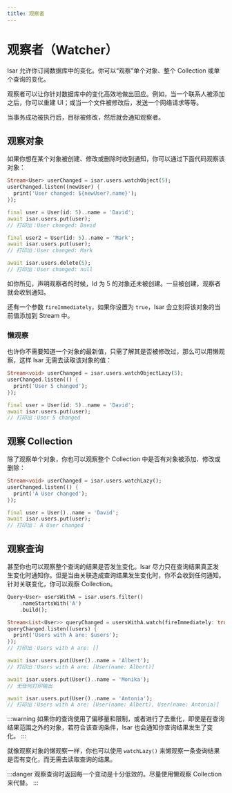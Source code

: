 ```yaml
---
title: 观察者
---
```


# 观察者（Watcher）

Isar 允许你订阅数据库中的变化。你可以“观察”单个对象、整个 Collection 或单个查询的变化。

观察者可以让你针对数据库中的变化高效地做出回应。例如，当一个联系人被添加之后，你可以重建 UI；或当一个文件被修改后，发送一个网络请求等等。

当事务成功被执行后，目标被修改，然后就会通知观察者。

## 观察对象

如果你想在某个对象被创建、修改或删除时收到通知，你可以通过下面代码观察该对象：

```dart
Stream<User> userChanged = isar.users.watchObject(5);
userChanged.listen((newUser) {
  print('User changed: ${newUser?.name}');
});

final user = User(id: 5)..name = 'David';
await isar.users.put(user);
// 打印出：User changed: David

final user2 = User(id: 5)..name = 'Mark';
await isar.users.put(user);
// 打印出：User changed: Mark

await isar.users.delete(5);
// 打印出：User changed: null
```

如你所见，声明观察者的时候，Id 为 5 的对象还未被创建。一旦被创建，观察者就会收到通知。

还有一个参数 `fireImmediately`，如果你设置为 `true`，Isar 会立刻将该对象的当前值添加到 Stream 中。

### 懒观察

也许你不需要知道一个对象的最新值，只需了解其是否被修改过，那么可以用懒观察，这样 Isar 无需去读取该对象的值：

```dart
Stream<void> userChanged = isar.users.watchObjectLazy(5);
userChanged.listen(() {
  print('User 5 changed');
});

final user = User(id: 5)..name = 'David';
await isar.users.put(user);
// 打印出：User 5 changed
```

## 观察 Collection

除了观察单个对象，你也可以观察整个 Collection 中是否有对象被添加、修改或删除：

```dart
Stream<void> userChanged = isar.users.watchLazy();
userChanged.listen(() {
  print('A User changed');
});

final user = User()..name = 'David';
await isar.users.put(user);
// 打印出： A User changed
```

## 观察查询

甚至你也可以观察整个查询的结果是否发生变化。Isar 尽力只在查询结果真正发生变化时通知你。但是当由关联造成查询结果发生变化时，你不会收到任何通知。针对关联变化，你可以观察 Collection。

```dart
Query<User> usersWithA = isar.users.filter()
    .nameStartsWith('A')
    .build();

Stream<List<User>> queryChanged = usersWithA.watch(fireImmediately: true);
queryChanged.listen((users) {
  print('Users with A are: $users');
});
// 打印出：Users with A are: []

await isar.users.put(User()..name = 'Albert');
// 打印出：Users with A are: [User(name: Albert)]

await isar.users.put(User()..name = 'Monika');
// 无任何打印输出

await isar.users.put(User()..name = 'Antonia');
// 打印出：Users with A are: [User(name: Albert), User(name: Antonia)]
```

:::warning
如果你的查询使用了偏移量和限制，或者进行了去重化，即使是在查询结果范围之外的对象，若符合该查询条件，Isar 也会通知你查询结果发生了变化。
:::

就像观察对象的懒观察一样，你也可以使用 `watchLazy()` 来懒观察一条查询结果是否有变化，而无需去读取查询的结果。

:::danger
观察查询时返回每一个变动是十分低效的。尽量使用懒观察 Collection 来代替。
:::
